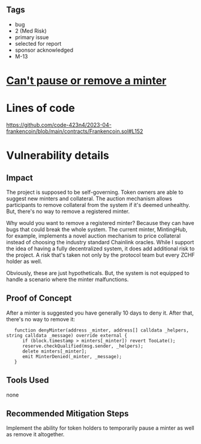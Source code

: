 ## Tags

- bug
- 2 (Med Risk)
- primary issue
- selected for report
- sponsor acknowledged
- M-13

# [Can't pause or remove a minter](https://github.com/code-423n4/2023-04-frankencoin-findings/issues/230) 

# Lines of code

https://github.com/code-423n4/2023-04-frankencoin/blob/main/contracts/Frankencoin.sol#L152


# Vulnerability details

## Impact
The project is supposed to be self-governing. Token owners are able to suggest new minters and collateral. The auction mechanism allows participants to remove collateral from the system if it's deemed unhealthy. But, there's no way to remove a registered minter.

Why would you want to remove a registered minter? Because they can have bugs that could break the whole system. The current minter, MintingHub, for example, implements a novel auction mechanism to price collateral instead of choosing the industry standard Chainlink oracles. While I support the idea of having a fully decentralized system, it does add additional risk to the project. A risk that's taken not only by the protocol team but every ZCHF holder as well.

Obviously, these are just hypotheticals. But, the system is not equipped to handle a scenario where the minter malfunctions.

## Proof of Concept
After a minter is suggested you have generally 10 days to deny it. After that, there's no way to remove it:

```sol
   function denyMinter(address _minter, address[] calldata _helpers, string calldata _message) override external {
      if (block.timestamp > minters[_minter]) revert TooLate();
      reserve.checkQualified(msg.sender, _helpers);
      delete minters[_minter];
      emit MinterDenied(_minter, _message);
   }

```

## Tools Used
none

## Recommended Mitigation Steps
Implement the ability for token holders to temporarily pause a minter as well as remove it altogether.